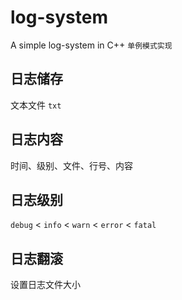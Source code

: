 # log-system
A simple log-system in C++
`单例模式实现`
## 日志储存
文本文件 `txt`
## 日志内容
时间、级别、文件、行号、内容
## 日志级别
`debug` < `info` < `warn` < `error` < `fatal`
## 日志翻滚
设置日志文件大小
